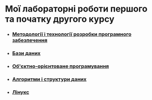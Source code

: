 # Мої лабораторні роботи першого та початку другого курсу

* ### [Методології і технології розробки програмного забезпечення](./SDMnT/)
* ### [Бази даних](https://github.com/samurai-of-honor/open-data-sys)
* ### [Об'єктно-орієнтоване програмування](./OOP/)
* ### [Алгоритми і структури даних](./AnDS/)
* ### [Лінукс](./Linux/)
